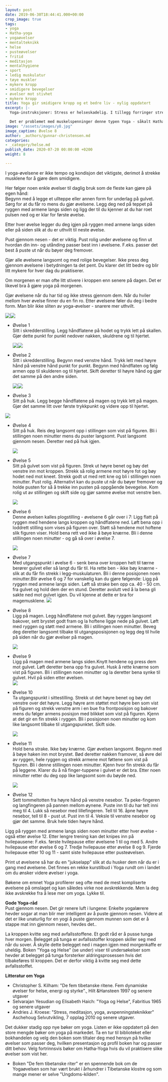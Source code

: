 ```yaml
---
layout: post
date: 2019-06-30T18:44:41.000+00:00
crop_image: true
tags:
- yoga
- Hatha-yoga
- yogaøvelser
- mentalteknikk
- helse
- pusteøvelser
- fritid
- meditasjon
- mentalhygiene
- sport
- ledig muskulatur
- tøye muskler
- mykere kropp
- smidigere bevegelser
- øvelser mot stivhet
- mykere kropp
title: Yoga gir smidigere kropp og et bedre liv - nylig oppdatert
excerpt: |-
  Yoga-instruksjoner: Stress er helseskadelig. I tillegg forringer stress vår livskvalitet. Det merker vi på oss. Stresset setter seg i kroppen i form av muskel-spenninger og vi blir stivere. Man kan få vektproblemer av stress.

  Det er problemet med muskelspenninger denne typen Yoga - såkalt Hatha-Yoga- best kan hjelpe deg med. Prinsippet i disse øvelsene er å strekke muskulaturen slik at den blir ledigere og smidigere. Stressknuter løses opp med regelmessig yoga-praksis som gir deg en smidigere kropp.
image: "/assets/images/y8.jpg"
image_caption: Øvelse 8
author: _authors/gunnar-christensen.md
categories:
- _category/helse.md
publish_date: 2020-07-20 00:00:00 +0200
weight: 8

---
```

I yoga-øvelsene er ikke tempo og kondisjon det viktigste, derimot å strekke musklene for å gjøre dem smidigere.

Her følger noen enkle øvelser til daglig bruk som de fleste kan gjøre på egen hånd:  
Begynn med å legge et ullteppe eller annen form for underlag på gulvet. Sørg for at du får ro mens du gjør øvelsene. Legg deg ned på teppet på ryggen med armene langs siden og ligg der til du kjenner at du har roet pulsen ned og er klar for første øvelse.

Etter hver øvelse legger du deg igjen på ryggen med armene langs siden eller på siden slik at du er uthvilt til neste øvelse.

Pust gjennom nesen - det er viktig. Pust rolig under øvelsene og finn ut hvordan din inn- og utånding passer best inn i øvelsene. F.eks. passer det best å puste ut når du bøyer deg fremover.

Gjør alle øvelsene langsomt og med rolige bevegelser. Ikke press deg gjennom øvelsene i betydningen ta det pent. Du klarer det litt bedre og blir litt mykere for hver dag du praktiserer.

Om morgenen er man ofte litt stivere i kroppen enn senere på dagen. Det er likevel bra å gjøre yoga på morgenen.

Gjør øvelsene når du har tid og ikke stress gjennom dem. Når du hviler mellom hver øvelse finner du en fin ro. Etter øvelsene føler du deg i bedre form. Man blir ikke sliten av yoga-øvelser - snarere mer uthvilt.

![](/assets/images/y1.jpg)![](https://wwww.helping.no/assets/images/y1.jpg)

* Øvelse 1  
  Sitt i skredderstilling. Legg håndflatene på hodet og trykk lett på skallen. Gjør dette punkt for punkt nedover nakken, skuldrene og til hjertet.

  ![](/assets/images/y2-1.jpg)![](https://wwww.helping.no/assets/images/y2.jpg)
* Øvelse 2  
  Sitt i skredderstilling. Begynn med venstre hånd. Trykk lett med høyre hånd på venstre hånd punkt for punkt. Begynn med håndflaten og følg armen opp til skulderen og til hjertet. Skift deretter til høyre hånd og gjør det samme på den andre siden.

  ![](https://wwww.helping.no/assets/images/y3.jpg)![](/assets/images/y3.jpg)
* Øvelse 3  
  Sitt på huk. Legg begge håndflatene på magen og trykk lett på magen. Gjør det samme litt over første trykkpunkt og videre opp til hjertet.

![](/assets/images/y4-1.jpg)

* Øvelse 4  
  Sitt på huk. Reis deg langsomt opp i stillingen som vist på figuren. Bli i stillingen noen minutter mens du puster langsomt. Pust langsomt gjennom nesen. Deretter ned på huk igjen.

  ![](/assets/images/y5-1.jpg)
* Øvelse 5  
  Sitt på gulvet som vist på figuren. Strek ut høyre benet og bøy det venstre inn mot kroppen. Strekk så rolig armene mot høyre fot og bøy hodet ned mot kneet. Strekk godt ut med rett kne og bli i stillingen noen minutter. Pust rolig. Alternativt kan du puste ut når du bøyer fremover og holde pusten for så å trekke inn pusten på oppgående bevegelse. Kom rolig ut av stillingen og skift side og gjør samme øvelse mot venstre ben.

  ![](/assets/images/y6.jpg)
* Øvelse 6  
  Denne øvelsen kalles plogstilling - øvelsene 6 går over i 7: Ligg flatt på ryggen med hendene langs kroppen og håndflatene ned. Løft bena opp i loddrett stilling som vises på figuren over. Støtt så hendene mot hoftene slik figuren viser. Hold bena rett ved ikke å bøye knærne. Bli i denne stillingen noen minutter - og gå så over i øvelse 7.

  ![](/assets/images/y7.jpg)
* Øvelse 7  
  Med utgangspunkt i øvelse 6 - senk bena over kroppen helt til tærne berører gulvet eller så langt du får til. Ha rette ben - ikke bøy knærne - slik at du får fin strekk i legg-muskulaturen. Bli i denne posisjonen noen minutter.Blir øvelse 6 og 7 for vanskelig kan du gjøre følgende: Ligg på ryggen med armene langs siden. Løft så strake ben opp ca. 40 - 50 cm. fra gulvet og hold dem der en stund. Deretter avslutt ved å la bena gli sakte ned mot gulvet igjen. Du vil kjenne at dette er bra for magemusklene. ![](/assets/images/y8.jpg)
* Øvelse 8  
  Ligg på magen. Legg håndflatene mot gulvet. Bøy ryggen langsomt bakover, sett brystet godt fram og la hoftene ligge nede på gulvet. Løft med ryggen og støtt med armene. Bli i stillingen noen minutter. Beveg deg deretter langsomt tilbake til utgangsposisjonen og legg deg til hvile på siden når du gjør øvelser på magen.

  ![](/assets/images/y9.jpg)
* Øvelse 9  
  Ligg på magen med armene langs siden.Knytt hendene og press dem mot gulvet. Løft deretter bena opp fra gulvet. Husk å rette knærne som vist på figuren. Bli i stillingen noen minutter og la deretter bena synke til gulvet. Hvil på siden etter øvelsen.  
  ![](/assets/images/y10.jpg)
* Øvelse 10  
  Ta utgangspunkt i sittestilling. Strekk ut det høyre benet og bøy det venstre over det høyre. Legg høyre arm støttet mot høyre ben som vist på figuren og strekk venstre arm i en bue fra frontposisjon og bakover mens du følger armens posisjon med blikket som vist på figuren. Kjenn at det gir en fin strekk i ryggen. Bli i posisjonen noen minutter og kom like langsomt tilbake til utgangspunktet. Skift side.

  ![](/assets/images/y11.jpg)
* Øvelse 11  
  Hold bena strake. Ikke bøy knærne. Gjør øvelsen langsomt. Begynn med å bøye haken inn mot brystet. Bød deretter nakken framover, så øvre del av ryggen, hele ryggen og strekk armene mot føttene som vist på figuren. Bli i denne stillingen noen minutter. Kjenn hvor fin strekk du får på leggene. Klarer du å nå finger-tuppene i gulvet er det bra. Etter noen minutter retter du deg opp like langsomt som du bøyde ned.

  ![](/assets/images/y12.jpg)
* Øvelse 12  
  Sett tommeltotten fra høyre hånd på venstre nesebor. Ta peke-fingeren og langfingeren på pannen mellom øynene. Puste inn til du har telt inni meg til 4. Lukk så nesebor med lillefingeren. Tell til 16. åpne høyre nesebor, tell til 8 - pust ut. Pust inn til 4. Veksle til venstre nesebor og gjør det samme. Bruk hele tiden høyre hånd.

Ligg på ryggen med armene langs siden noen minutter etter hver øvelse - også etter øvelse 12. Etter lengre trening kan det knipes inn på hvilepausene: F.eks. første hvilepause etter øvelsene 1 til og med 5. Andre hvilepause etter øvelse 6 og 7. Tredje hvilepause etter øvelse 8 og 9. Fjerde hvilepause etter 10 og 11 - samt siste hvilepause etter pusteøvelsen.

Print ut øvelsene så har du en "jukselapp" slik at du husker dem når du er i gang med øvelsene. Det finnes en rekke kurstilbud i Yoga rundt om i landet om du ønsker videre øvelser i yoga.

Bøkene om emnet Yoga profilerer seg ofte med de mest kompliserte øvelsene på omslaget og kan således virke noe avskrekkende. Men la deg ikke avskrekke fra å lese mer om yoga. Lykke til.

**Gode Yoga-råd**  
Pust gjennom nesen. Det gir renere luft i lungene: Enkelte yogalærere hevder sogar at man blir mer intelligent av å puste gjennom nesen. Videre at det er like unaturlig for en yogi å puste gjennom munnen som det er å stappe mat inn gjennom nesen, hevdes det..

La kroppen kvitte seg med avfallsstoffene. Et godt råd er å pusse tunga hver morgen. Belegget på tunga er avfallsstoffer kroppen skiller seg med når du sover. Å skylle dette belegget ned i magen igjen med morgenkaffe er uheldig. Boken "Yoga og Helse" (se under) viser til undersøkelser som hevder at belegget på tunga forsterker aldringsprosessen hvis det tilbakeføres til kroppen. Det er derfor viktig å kvitte seg med dette avfallsstoffet.

**Litteratur om Yoga**

* Christopher S. Kilham: "De fem tibetanske ritene. Fem dynamiske øvelser for helse, energi og styrke"., Hilt &Hansteen 1997 og senere utgaver
* Selvarajan Yesudian og Elisabeth Haich: "Yoga og Helse", Fabritius 1965 og senere utgaver
* Andries J. Kroese: "Stress, meditasjon, yoga, avspenningsteknikker"  
  Aschehoug Selvutvikling, 7 opplag 2010 og senere utgaver.

Det dukker stadig opp nye bøker om yoga. Listen er ikke oppdatert på den store mengde bøker om yoga på markedet. Ta en tur til biblioteket eller bokhandelen og velg den boken som tiltaler deg med hensyn på hvilke øvelser som passer deg, hvilken presentasjon og profil boken har og passer ditt behov. Velg fortrinnsvis bøker om Hatha-Yoga hvis du vil praktisere slike øvelser som vist her.

* Boken "De fem tibetanske riter" er en spennende bok om de Yogaøvelsen som har vært brukt i århundrer i Tibetanske klostre og som mange mener er selve "Ungdoms-kilden".